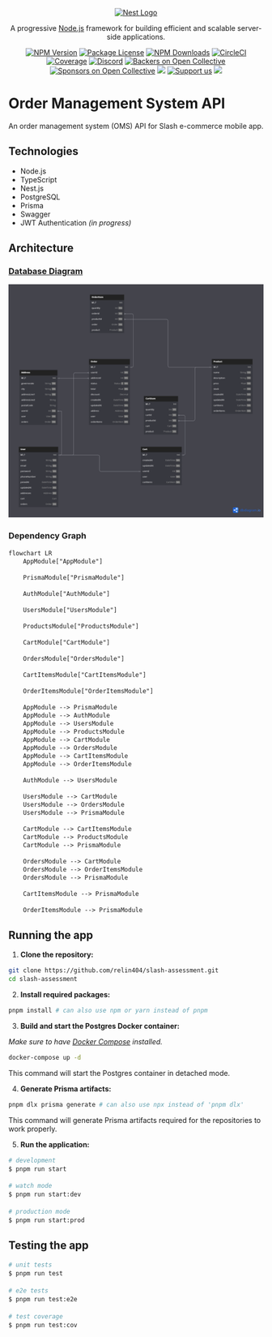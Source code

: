<p align="center">
  <a href="http://nestjs.com/" target="blank"><img src="https://nestjs.com/img/logo-small.svg" width="200" alt="Nest Logo" /></a>
</p>

  <p align="center">A progressive <a href="http://nodejs.org" target="_blank">Node.js</a> framework for building efficient and scalable server-side applications.</p>
    <p align="center">
<a href="https://www.npmjs.com/~nestjscore" target="_blank"><img src="https://img.shields.io/npm/v/@nestjs/core.svg" alt="NPM Version" /></a>
<a href="https://www.npmjs.com/~nestjscore" target="_blank"><img src="https://img.shields.io/npm/l/@nestjs/core.svg" alt="Package License" /></a>
<a href="https://www.npmjs.com/~nestjscore" target="_blank"><img src="https://img.shields.io/npm/dm/@nestjs/common.svg" alt="NPM Downloads" /></a>
<a href="https://circleci.com/gh/nestjs/nest" target="_blank"><img src="https://img.shields.io/circleci/build/github/nestjs/nest/master" alt="CircleCI" /></a>
<a href="https://coveralls.io/github/nestjs/nest?branch=master" target="_blank"><img src="https://coveralls.io/repos/github/nestjs/nest/badge.svg?branch=master#9" alt="Coverage" /></a>
<a href="https://discord.gg/G7Qnnhy" target="_blank"><img src="https://img.shields.io/badge/discord-online-brightgreen.svg" alt="Discord"/></a>
<a href="https://opencollective.com/nest#backer" target="_blank"><img src="https://opencollective.com/nest/backers/badge.svg" alt="Backers on Open Collective" /></a>
<a href="https://opencollective.com/nest#sponsor" target="_blank"><img src="https://opencollective.com/nest/sponsors/badge.svg" alt="Sponsors on Open Collective" /></a>
  <a href="https://paypal.me/kamilmysliwiec" target="_blank"><img src="https://img.shields.io/badge/Donate-PayPal-ff3f59.svg"/></a>
    <a href="https://opencollective.com/nest#sponsor"  target="_blank"><img src="https://img.shields.io/badge/Support%20us-Open%20Collective-41B883.svg" alt="Support us"></a>
  <a href="https://twitter.com/nestframework" target="_blank"><img src="https://img.shields.io/twitter/follow/nestframework.svg?style=social&label=Follow"></a>
</p>
  <!--[![Backers on Open Collective](https://opencollective.com/nest/backers/badge.svg)](https://opencollective.com/nest#backer)
  [![Sponsors on Open Collective](https://opencollective.com/nest/sponsors/badge.svg)](https://opencollective.com/nest#sponsor)-->

# Order Management System API

An order management system (OMS) API for Slash e-commerce mobile app.

## Technologies

- Node.js
- TypeScript
- Nest.js
- PostgreSQL
- Prisma
- Swagger
- JWT Authentication *(in progress)*

## Architecture

### [Database Diagram](https://dbdocs.io/ahmadmashaal01/Order-Management-System?view=relationships)

![Database Diagram](./arch/dbdiagram.png)

### Dependency Graph

```mermaid
flowchart LR
    AppModule["AppModule"]

    PrismaModule["PrismaModule"]
     
    AuthModule["AuthModule"]
    
    UsersModule["UsersModule"]
    
    ProductsModule["ProductsModule"]
    
    CartModule["CartModule"]
    
    OrdersModule["OrdersModule"]
    
    CartItemsModule["CartItemsModule"]
    
    OrderItemsModule["OrderItemsModule"]
    
    AppModule --> PrismaModule
    AppModule --> AuthModule
    AppModule --> UsersModule
    AppModule --> ProductsModule
    AppModule --> CartModule
    AppModule --> OrdersModule
    AppModule --> CartItemsModule
    AppModule --> OrderItemsModule

    AuthModule --> UsersModule

    UsersModule --> CartModule
    UsersModule --> OrdersModule
    UsersModule --> PrismaModule
    
    CartModule --> CartItemsModule
    CartModule --> ProductsModule
    CartModule --> PrismaModule

    OrdersModule --> CartModule
    OrdersModule --> OrderItemsModule
    OrdersModule --> PrismaModule

    CartItemsModule --> PrismaModule

    OrderItemsModule --> PrismaModule
```

## Running the app

1. **Clone the repository:**

```bash
git clone https://github.com/relin404/slash-assessment.git
cd slash-assessment
```

2. **Install required packages:**

```bash
pnpm install # can also use npm or yarn instead of pnpm
```

3. **Build and start the Postgres Docker container:**

*Make sure to have [Docker Compose](https://docs.docker.com/compose/install/) installed.*

```bash
docker-compose up -d
```

This command will start the Postgres container in detached mode.

4. **Generate Prisma artifacts:**

```bash
pnpm dlx prisma generate # can also use npx instead of 'pnpm dlx'
```

This command will generate Prisma artifacts required for the repositories to work properly.

5. **Run the application:**

```bash
# development
$ pnpm run start

# watch mode
$ pnpm run start:dev

# production mode
$ pnpm run start:prod
```

## Testing the app

```bash
# unit tests
$ pnpm run test

# e2e tests
$ pnpm run test:e2e

# test coverage
$ pnpm run test:cov
```
